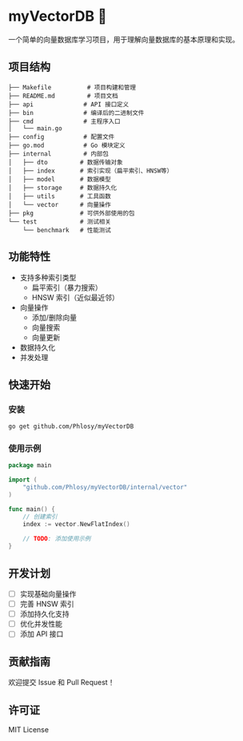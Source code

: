 # myVectorDB 🚀

一个简单的向量数据库学习项目，用于理解向量数据库的基本原理和实现。

## 项目结构

```
├── Makefile          # 项目构建和管理
├── README.md         # 项目文档
├── api              # API 接口定义
├── bin              # 编译后的二进制文件
├── cmd              # 主程序入口
│   └── main.go
├── config           # 配置文件
├── go.mod           # Go 模块定义
├── internal         # 内部包
│   ├── dto         # 数据传输对象
│   ├── index       # 索引实现（扁平索引、HNSW等）
│   ├── model       # 数据模型
│   ├── storage     # 数据持久化
│   ├── utils       # 工具函数
│   └── vector      # 向量操作
├── pkg             # 可供外部使用的包
└── test            # 测试相关
    └── benchmark   # 性能测试
```

## 功能特性

- 支持多种索引类型
  - 扁平索引（暴力搜索）
  - HNSW 索引（近似最近邻）
- 向量操作
  - 添加/删除向量
  - 向量搜索
  - 向量更新
- 数据持久化
- 并发处理

## 快速开始

### 安装

```bash
go get github.com/Phlosy/myVectorDB
```

### 使用示例

```go
package main

import (
    "github.com/Phlosy/myVectorDB/internal/vector"
)

func main() {
    // 创建索引
    index := vector.NewFlatIndex()
    
    // TODO: 添加使用示例
}
```

## 开发计划

- [ ] 实现基础向量操作
- [ ] 完善 HNSW 索引
- [ ] 添加持久化支持
- [ ] 优化并发性能
- [ ] 添加 API 接口

## 贡献指南

欢迎提交 Issue 和 Pull Request！

## 许可证

MIT License
